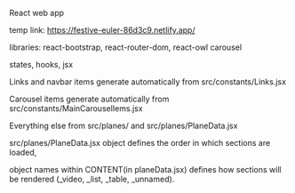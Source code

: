 React web app

temp link: https://festive-euler-86d3c9.netlify.app/

libraries: react-bootstrap, react-router-dom, react-owl carousel

states, hooks, jsx


Links and navbar items generate automatically from src/constants/Links.jsx

Carousel items generate automatically from src/constants/MainCarouselIems.jsx

Everything else from src/planes/ and src/planes/PlaneData.jsx


src/planes/PlaneData.jsx object defines the order in which sections are loaded,

object names within CONTENT(in planeData.jsx) defines how sections will be rendered (_video, _list, _table, _unnamed).
